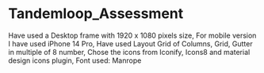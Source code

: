# Tandemloop_Assessment
Have used a Desktop frame with 1920 x 1080 pixels size,
For mobile version I have used iPhone 14 Pro,
Have used Layout Grid of Columns, Grid, Gutter in multiple of 8 number,
Chose the icons from Iconify, Icons8 and material design icons plugin,
Font used: Manrope


